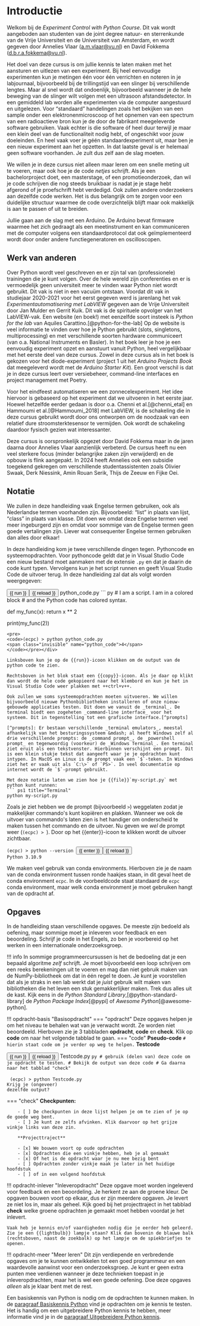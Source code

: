 # Introductie

Welkom bij de _Experiment Control with Python Course_. Dit vak wordt aangeboden aan studenten van de joint degree natuur- en sterrenkunde van de Vrije Universiteit en de Universiteit van Amsterdam, en wordt gegeven door Annelies Vlaar ([a.m.vlaar@vu.nl](mailto:a.m.vlaar@vu.nl)) en David Fokkema ([d.b.r.a.fokkema@vu.nl](mailto:d.b.r.a.fokkema@vu.nl)).

Het doel van deze cursus is om jullie kennis te laten maken met het aansturen en uitlezen van een experiment. Bij heel eenvoudige experimenten kun je metingen één voor één verrichten en noteren in je labjournaal, bijvoorbeeld bij de trillingstijd van een slinger bij verschillende lengtes. Maar al snel wordt dat ondoenlijk, bijvoorbeeld wanneer je de hele beweging van de slinger wilt volgen met een ultrasoon afstandsdetector. In een gemiddeld lab worden alle experimenten via de computer aangestuurd en uitgelezen. Voor <q>standaard</q> handelingen zoals het bekijken van een sample onder een elektronenmicroscoop of het opnemen van een spectrum van een radioactieve bron kun je de door de fabrikant meegeleverde software gebruiken. Vaak echter is die software óf heel duur terwijl je maar een klein deel van de functionaliteit nodig hebt, of ongeschikt voor jouw doeleinden. En heel vaak voer je géén standaardexperiment uit, maar ben je een nieuw experiment aan het opzetten. In dat laatste geval is er helemaal geen software voorhanden. Je zult dus zelf aan de slag moeten.

We willen je in deze cursus niet alleen maar leren om een snelle meting uit te voeren, maar ook hoe je de code _netjes_ schrijft. Als je een bachelorproject doet, een masterstage, of een promotieonderzoek, dan wil je code schrijven die nog steeds bruikbaar is nadat je je stage hebt afgerond of je proefschrift hebt verdedigd. Ook zullen andere onderzoekers aan dezelfde code werken. Het is dus belangrijk om te zorgen voor een duidelijke structuur waarmee de code overzichtelijk blijft maar ook makkelijk is aan te passen of uit te breiden.

Jullie gaan aan de slag met een Arduino. De Arduino bevat firmware waarmee het zich gedraagt als een meetinstrument en kan communiceren met de computer volgens een standaardprotocol dat ook geïmplementeerd wordt door onder andere functiegeneratoren en oscilloscopen.


## Werk van anderen

Over Python wordt veel geschreven en er zijn tal van (professionele) trainingen die je kunt volgen. Over de hele wereld zijn conferenties en er is vermoedelijk geen universiteit meer te vinden waar Python niet wordt gebruikt. Dit vak is niet in een vacuüm ontstaan. Voordat dit vak in studiejaar 2020-2021 voor het eerst gegeven werd is jarenlang het vak _Experimentautomatisering met LabVIEW_ gegeven aan de Vrije Universiteit door Jan Mulder en Gerrit Kuik. Dit vak is de spirituele opvolger van het LabVIEW-vak. Een website (en boek!) met eenzelfde soort insteek is _Python for the lab_ van Aquiles Carattino.[@python-for-the-lab] Op de website is veel informatie te vinden over hoe je Python gebruikt (slots, singletons, multiprocessing) en met verschillende soorten hardware communiceert (van o.a. National Instruments en Basler). In het boek leer je hoe je een eenvoudig experiment opzet en aanstuurt vanuit Python, heel vergelijkbaar met het eerste deel van deze cursus. Zowel in deze cursus als in het boek is gekozen voor het diode-experiment (project 1 uit het _Arduino Projects Book_ dat meegeleverd wordt met de _Arduino Starter Kit_). Een groot verschil is dat je in deze cursus leert over versiebeheer, command-line interfaces en project management met Poetry.

Voor het eindfeest automatiseren we een zonnecelexperiment. Het idee hiervoor is gebaseerd op het experiment dat we uitvoeren in het eerste jaar. Hoewel hetzelfde eerder gedaan is door o.a. Chenni et al.[@chenni_etal] en Hammoumi et al.[@Hammoumi_2018] met LabVIEW, is de schakeling die in deze cursus gebruikt wordt door ons ontworpen om de noodzaak van een relatief dure stroomsterktesensor te vermijden. Ook wordt de schakeling daardoor fysisch gezien wat interessanter.

Deze cursus is oorspronkelijk opgezet door David Fokkema maar in de jaren daarna door Annelies Vlaar aanzienlijk verbeterd. De cursus heeft nu een veel sterkere focus (minder belangrijke zaken zijn verwijderd) en de opbouw is flink aangepakt. In 2024 heeft Annelies ook een subsidie toegekend gekregen om verschillende studentassistenten zoals Olivier Swaak, Derk Niessink, Amin Rouan Serik, Thijs de Zeeuw en Fijke Oei.


## Notatie

We zullen in deze handleiding vaak Engelse termen gebruiken, ook als Nederlandse termen voorhanden zijn. Bijvoorbeeld: <q>list</q> in plaats van lijst, <q>class</q> in plaats van klasse. Dit doen we omdat deze Engelse termen veel meer ingeburgerd zijn en omdat voor sommige van de Engelse termen geen goede vertalingen zijn. Liever wat consequenter Engelse termen gebruiken dan alles door elkaar!

In deze handleiding kom je twee verschillende dingen tegen. Pythoncode en systeemopdrachten. Voor pythoncode geldt dat je in Visual Studio Code een nieuw bestand moet aanmaken met de extensie `.py` en dat je daarin de code kunt typen. Vervolgens kun je het script runnen en geeft Visual Studio Code de uitvoer terug. In deze handleiding zal dat als volgt worden weergegeven:

<div class="code-box"><button type="button" name="python_code" onclick="runScript('python_code')" class="run">{{ run }}</button><button type="button" name="python_code" onclick="runScript('python_code')" class="reload invisible">{{ reload }}</button> python_code.py
``` py
# I am a script. I am in a colored block
# and the Python code has colored syntax.

def my_func(x):
    return x ** 2

print(my_func(2))
```
<pre>
<code>(ecpc) > python python_code.py
<span class="invisible" name="python_code">4</span>
</code></pre></div>

Linksboven kun je op de {{run}}-icoon klikken om de output van de python code te zien.

Rechtsboven in het blok staat een {{copy}}-icoon. Als je daar op klikt dan wordt de hele code gekopieerd naar het klembord en kun je het in Visual Studio Code weer plakken met ++ctrl+v++.

Ook zullen we soms systeemopdrachten moeten uitvoeren. We willen bijvoorbeeld nieuwe Pythonbibliotheken installeren of onze nieuw-gebouwde applicaties testen. Dit doen we vanuit de _terminal_. De terminal biedt een zogeheten _command-line interface_ voor het systeem. Dit in tegenstelling tot een grafische interface.[^prompts]

[^prompts]: Er bestaan verschillende _terminal emulators_, meestal afhankelijk van het besturingssysteem &mdash; al heeft Windows zelf al drie verschillende prompts: de _command prompt_, de _powershell prompt_ en tegenwoordig (voorkeur) de _Windows Terminal_. Een terminal ziet eruit als een tekstvenster. Hierbinnen verschijnt een prompt. Dit is een klein stukje tekst dat aangeeft waar je je opdrachten kunt intypen. In MacOS en Linux is de prompt vaak een `$`-teken. In Windows ziet het er vaak uit als `C:\>` of `PS>`. In veel documentatie op internet wordt de `$`-prompt gebruikt.

Met deze notatie laten we zien hoe je {{file}}`my-script.py` met python kunt runnen:
``` ps1 title="Terminal"
python my-script.py
```
Zoals je ziet hebben we de prompt (bijvoorbeeld `>`) weggelaten zodat je makkelijker commando's kunt kopiëren en plakken. Wanneer we ook de uitvoer van commando's laten zien is het handiger om onderscheid te maken tussen het commando en de uitvoer. Nu geven we _wel_ de prompt weer (`(ecpc) > `). Door op het {{enter}}-icoon te klikken wordt de uitvoer zichtbaar.
<pre><code>(ecpc) > python --version <button type="button" name="--version_index" onclick="runScript('--version_index')">{{ enter }}</button><button type="button" name="--version_index" onclick="runScript('--version_index')" class="invisible">{{ reload }}</button>
<span class="invisible" name="--version_index">Python 3.10.9</span>
</code></pre>

We maken veel gebruik van conda environments. Hierboven zie je de naam van de conda environment tussen ronde haakjes staan, in dit geval heet de conda environment `ecpc`. In de voorbeeldcode staat standaard de `ecpc` conda environment, maar welk conda environment je moet gebruiken hangt van de opdracht af.


## Opgaves

In de handleiding staan verschillende opgaves. De meeste zijn bedoeld als oefening, maar sommige moet je inleveren voor feedback en een beoordeling. Schrijf je code in het Engels, zo ben je voorbereid op het werken in een internationale onderzoeksgroep.

!!! info
    In sommige programmeercursussen is het de bedoeling dat je een bepaald algoritme _zelf_ schrijft. Je moet bijvoorbeeld een loop schrijven om een reeks berekeningen uit te voeren en mag dan niet gebruik maken van de NumPy-bibliotheek om dat in één regel te doen. Je kunt je voorstellen dat als je straks in een lab werkt dat je _juist_ gebruik wilt maken van bibliotheken die het leven een stuk gemakkerlijker maken. Trek dus alles uit de kast. Kijk eens in de _Python Standard Library_,[@python-standard-library] de _Python Package Index_[@pypi] of _Awesome Python_[@awesome-python].

!!! opdracht-basis "Basisopdracht"
    === "opdracht"
        Deze opgaves helpen je om het niveau te behalen wat van je verwacht wordt. Ze worden niet beoordeeld.
        Hierboven zie je 3 tabbladen **opdracht**, **code** en **check**. Klik op **code** om naar het volgende tabblad te gaan.
    === "code"
        **Pseudo-code**
        ```
        # hierin staat code om je verder op weg te helpen.
        ```
        **Testcode**
        <div class="code-box"><button type="button" name="Testcode_uitleg" onclick="runScript('Testcode_uitleg')" class="run">{{ run }}</button><button type="button" name="Testcode_uitleg" onclick="runScript('Testcode_uitleg')" class="reload invisible">{{ reload }}</button> Testcode.py
        ``` py
        # gebruik (delen van) deze code om je opdracht te testen.
        # Bekijk de output van deze code
        # Ga daarna naar het tabblad "check"
        ```
        <pre>
        <code>(ecpc) > python Testcode.py
        <span class="invisible" name="Testcode_uitleg">Krijg je (ongeveer) dezelfde output?</span>
        </code></pre></div>
    === "check"
        **Checkpunten:**
    
        - [ ] De checkpunten in deze lijst helpen je om te zien of je op de goede weg bent. 
        - [ ] Je kunt ze zelfs afvinken. Klik daarvoor op het grijze vinkje links van deze zin.

        **Projecttraject**
    
        - [x] We bouwen voort op oude opdrachten
        - [x] Opdrachten die een vinkje hebben, heb je al gemaakt
        - [x] Of het is de opdracht waar je nu mee bezig bent
        - [ ] Opdrachten zonder vinkje maak je later in het huidige hoofdstuk
        - [ ] of in een volgend hoofdstuk
    

!!! opdracht-inlever "Inleveropdracht"
    Deze opgave moet worden ingeleverd voor feedback en een beoordeling. Je herkent ze aan de groene kleur. De opgaven bouwen voort op elkaar, dus er zijn meerdere opgaven. Je levert ze niet los in, maar als geheel. Kijk goed bij het projecttraject in het tabblad **check** welke groene opdrachten je gemaakt moet hebben voordat je het inlevert. 

    Vaak heb je kennis en/of vaardigheden nodig die je eerder heb geleerd. Zie je een {{lightbulb}} lampje staan? Klik dan bovenin de blauwe balk (rechtsboven, naast de zoekbalk) op het lampje om de spiekbriefjes te openen.


!!! opdracht-meer "Meer leren"
    Dit zijn verdiepende en verbredende opgaves om je te kunnen ontwikkelen tot een goed programmeur en een waardevolle aanwinst voor een onderzoeksgroep. Je kunt er geen extra punten mee verdienen wanneer je deze technieken toepast in je inleveropdrachten, maar het is wel een goede oefening. Doe deze opgaves _alleen_ als je klaar bent met de rest.


Een basiskennis van Python is nodig om de opdrachten te kunnen maken. In de [paragraaf Basiskennis Python](basis-python.md#basiskennis-python) vind je opdrachten om je kennis te testen. Het is handig om een uitgebreidere Python kennis te hebben, meer informatie vind je in de [paragraaf Uitgebreidere Python kennis](vervolg-python.md#uitgebreidere-python-kennis).
